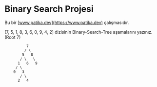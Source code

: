 # Binary Search Projesi
Bu bir [www.patika.dev](https://www.patika.dev) çalışmasıdır.

[7, 5, 1, 8, 3, 6, 0, 9, 4, 2] dizisinin Binary-Search-Tree aşamalarını yazınız. (Root 7)

              7
             / \
            5   8
           / \   \  
          1   6   9
         / \   
        0   3 
           / \
          2   4  